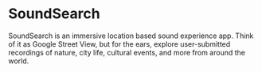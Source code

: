 # SoundSearch 

SoundSearch is an immersive location based sound experience app. Think of it as Google Street View, but for the ears, explore user-submitted recordings of nature, city life, cultural events, and more from around the world.

